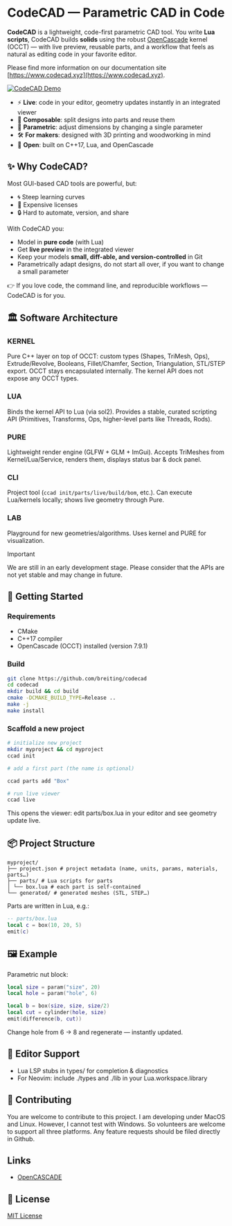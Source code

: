 # CodeCAD — Parametric CAD in Code

**CodeCAD** is a lightweight, code-first parametric CAD tool.
You write **Lua scripts**, CodeCAD builds **solids** using the robust [OpenCascade](https://www.opencascade.com/) kernel (OCCT) — with live preview, reusable parts, and a workflow that feels as natural as editing code in your favorite editor.

Please find more information on our documentation site [https://www.codecad.xyz](https://www.codecad.xyz).

[![CodeCAD Demo](https://img.youtube.com/vi/xyIz4Y3gc14/hqdefault.jpg)](https://www.youtube.com/watch?v=xyIz4Y3gc14)

- ⚡ **Live**: code in your editor, geometry updates instantly in an integrated viewer
- 🧩 **Composable**: split designs into parts and reuse them
- 📐 **Parametric**: adjust dimensions by changing a single parameter
- 🛠 **For makers**: designed with 3D printing and woodworking in mind
- 🌱 **Open**: built on C++17, Lua, and OpenCascade

## ✨ Why CodeCAD?

Most GUI-based CAD tools are powerful, but:

- 🌀 Steep learning curves
- 💸 Expensive licenses
- 🔒 Hard to automate, version, and share

With CodeCAD you:

- Model in **pure code** (with Lua)
- Get **live preview** in the integrated viewer
- Keep your models **small, diff-able, and version-controlled** in Git
- Parametrically adapt designs, do not start all over, if you want to change a small parameter

👉 If you love code, the command line, and reproducible workflows — CodeCAD is for you.

## 🏛 Software Architecture

### KERNEL

Pure C++ layer on top of OCCT: custom types (Shapes, TriMesh, Ops), Extrude/Revolve, Booleans, Fillet/Chamfer, Section, Triangulation, STL/STEP export. OCCT stays encapsulated internally. The kernel API does not expose any OCCT types.

### LUA

Binds the kernel API to Lua (via sol2). Provides a stable, curated scripting API (Primitives, Transforms, Ops, higher-level parts like Threads, Rods).

### PURE

Lightweight render engine (GLFW + GLM + ImGui). Accepts TriMeshes from Kernel/Lua/Service, renders them, displays status bar & dock panel.

### CLI

Project tool (`ccad init/parts/live/build/bom`, etc.). Can execute Lua/kernels locally; shows live geometry through Pure.

### LAB

Playground for new geometries/algorithms. Uses kernel and PURE for visualization.

> [!IMPORTANT]
> We are still in an early development stage. Please consider that the APIs are not yet stable and may change in future.

## 🚀 Getting Started

### Requirements

- CMake
- C++17 compiler
- OpenCascade (OCCT) installed (version 7.9.1)

### Build

```bash
git clone https://github.com/breiting/codecad
cd codecad
mkdir build && cd build
cmake -DCMAKE_BUILD_TYPE=Release ..
make -j
make install
```

### Scaffold a new project

```bash
# initialize new project
mkdir myproject && cd myproject
ccad init

# add a first part (the name is optional)

ccad parts add "Box"

# run live viewer
ccad live
```

This opens the viewer: edit parts/box.lua in your editor and see geometry update live.

## 📦 Project Structure

```text
myproject/
├── project.json # project metadata (name, units, params, materials, parts…)
├── parts/ # Lua scripts for parts
│ └── box.lua # each part is self-contained
└── generated/ # generated meshes (STL, STEP…)
```

Parts are written in Lua, e.g.:

```lua
-- parts/box.lua
local c = box(10, 20, 5)
emit(c)
```

## 🖼 Example

Parametric nut block:

```lua
local size = param("size", 20)
local hole = param("hole", 6)

local b = box(size, size, size/2)
local cut = cylinder(hole, size)
emit(difference(b, cut))
```

Change hole from 6 → 8 and regenerate — instantly updated.

## 📖 Editor Support

- Lua LSP stubs in types/ for completion & diagnostics
- For Neovim: include ./types and ./lib in your Lua.workspace.library

## 🤝 Contributing

You are welcome to contribute to this project. I am developing under MacOS and Linux. However, I cannot test with Windows. So volunteers are welcome to support all three platforms.
Any feature requests should be filed directly in Github.

## Links

- [OpenCASCADE](https://github.com/Open-Cascade-SAS/OCCT)

## 📜 License

[MIT License](LICENSE)

